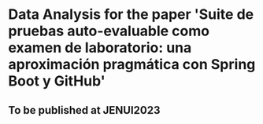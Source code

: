 # Data Analysis  for the paper 'Suite de pruebas auto-evaluable como examen de laboratorio: una aproximación pragmática con Spring Boot y GitHub'
## To be published at JENUI2023
